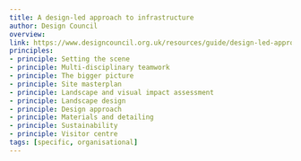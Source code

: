 ```yaml
---
title: A design-led approach to infrastructure
author: Design Council
overview:
link: https://www.designcouncil.org.uk/resources/guide/design-led-approach-infrastructure
principles:
- principle: Setting the scene
- principle: Multi-disciplinary teamwork
- principle: The bigger picture
- principle: Site masterplan
- principle: Landscape and visual impact assessment
- principle: Landscape design
- principle: Design approach
- principle: Materials and detailing
- principle: Sustainability
- principle: Visitor centre
tags: [specific, organisational]
---
```

